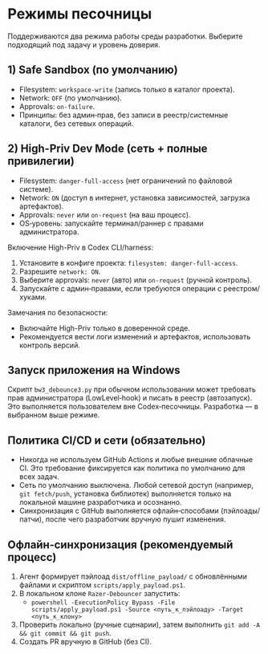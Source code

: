 # Режимы песочницы

Поддерживаются два режима работы среды разработки. Выберите подходящий под задачу и уровень доверия.

## 1) Safe Sandbox (по умолчанию)
- Filesystem: `workspace-write` (запись только в каталог проекта).
- Network: `OFF` (по умолчанию).
- Approvals: `on-failure`.
- Принципы: без админ‑прав, без записи в реестр/системные каталоги, без сетевых операций.

## 2) High-Priv Dev Mode (сеть + полные привилегии)
- Filesystem: `danger-full-access` (нет ограничений по файловой системе).
- Network: `ON` (доступ в интернет, установка зависимостей, загрузка артефактов).
- Approvals: `never` или `on-request` (на ваш процесс).
- OS‑уровень: запускайте терминал/раннер с правами администратора.

Включение High-Priv в Codex CLI/harness:
1. Установите в конфиге проекта: `filesystem: danger-full-access`.
2. Разрешите `network: ON`.
3. Выберите approvals: `never` (авто) или `on-request` (ручной контроль).
4. Запускайте с админ‑правами, если требуются операции с реестром/хуками.

Замечания по безопасности:
- Включайте High-Priv только в доверенной среде.
- Рекомендуется вести логи изменений и артефактов, использовать контроль версий.

## Запуск приложения на Windows
Скрипт `bw3_debounce3.py` при обычном использовании может требовать прав администратора (LowLevel‑hook) и писать в реестр (автозапуск). Это выполняется пользователем вне Codex‑песочницы. Разработка — в выбранном выше режиме.

## Политика CI/CD и сети (обязательно)

- Никогда не используем GitHub Actions и любые внешние облачные CI. Это требование фиксируется как политика по умолчанию для всех задач.
- Сеть по умолчанию выключена. Любой сетевой доступ (например, `git fetch/push`, установка библиотек) выполняется только на локальной машине разработчика и осознанно.
- Синхронизация с GitHub выполняется офлайн‑способами (пэйлоады/патчи), после чего разработчик вручную пушит изменения.

## Офлайн‑синхронизация (рекомендуемый процесс)

1. Агент формирует пэйлоад `dist/offline_payload/` с обновлёнными файлами и скриптом `scripts/apply_payload.ps1`.
2. В локальном клоне `Razer-Debouncer` запустить:
   - `powershell -ExecutionPolicy Bypass -File scripts/apply_payload.ps1 -Source <путь_к_пэйлоаду> -Target <путь_к_клону>`
3. Проверить локально (ручные сценарии), затем выполнить `git add -A && git commit && git push`.
4. Создать PR вручную в GitHub (без CI).
